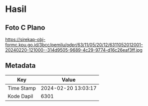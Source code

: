 # Hasil

## Foto C Plano

https://sirekap-obj-formc.kpu.go.id/3bcc/pemilu/pdpr/63/11/05/20/12/6311052012001-20240220-121000--314d9505-9689-4c29-9774-d16c26eaf3ff.jpg


## Metadata

| Key        | Value               |
| ---------- | ------------------- |
| Time Stamp | 2024-02-20 13:03:17 |
| Kode Dapil | 6301                |



